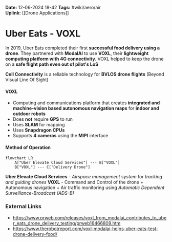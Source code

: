 **Date:** 12-06-2024 18-42
**Tags:** #wiki/aero/air  
**Uplink:** [[Drone Applications]]

# Uber Eats - VOXL

In 2019, Uber Eats completed their first **successful food delivery using a drone**. They partnered with **ModalAI** to use **VOXL**, their **lightweight computing platform with 4G connectivity**. VOXL helped to keep the drone on a **safe flight path even out of pilot's LoS**

**Cell Connectivity** is a reliable technology for **BVLOS drone flights** (Beyond Visual Line Of Sight)

#### VOXL
* Computing and communications platform that creates **integrated and machine-vision based autonomous navigation maps** for **indoor and outdoor robots**
* Does **not** require **GPS** to run
* Uses **SLAM** for mapping
* Uses **Snapdragon CPUs**
* Supports **4 cameras** using the **MIPI** interface


#### Method of Operation
```mermaid
flowchart LR
	A["Uber Elevate Cloud Services"] --- B["VOXL"]
	B["VOXL"] --- C["Delivery Drone"]
```
**Uber Elevate Cloud Services** - *Airspace management system* for *tracking and guiding drones*
**VOXL** - Command and Control of the drone + Autonomous navigation + Air traffic monitoring using *Automatic Dependent Surveillance-Broadcast (ADS-B)*

### External Links
- https://www.prweb.com/releases/voxl_from_modalai_contributes_to_uber_eats_drone_delivery_testing/prweb16466809.htm
- https://www.therobotreport.com/voxl-modalai-helps-uber-eats-test-drone-delivery-food/
